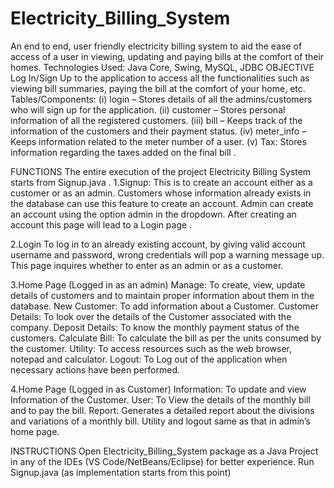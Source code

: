 # Electricity_Billing_System

An end to end, user friendly electricity billing system to aid the ease of access of a user in viewing, updating and paying bills at the comfort of their homes. 
Technologies Used: Java Core, Swing, MySQL, JDBC 
OBJECTIVE
Log In/Sign Up to the application to access all the functionalities such as viewing bill summaries, paying the bill at the comfort of your home, etc.
Tables/Components: 
(i)	login – Stores details of all the admins/customers who will sign up for the application. 
(ii)	customer – Stores personal information of all the registered customers.
(iii)	bill – Keeps track of the information of the customers and their payment status. 
(iv)	meter_info – Keeps information related to the meter number of a user.
(v)	Tax: Stores information regarding the taxes added on the final bill .

FUNCTIONS
The entire execution of the project Electricity Billing System starts from Signup.java .
1.Signup:
This is to create an account either as a customer or as an admin. Customers whose information already exists in the database can use this feature to create an account.
Admin can create an account using the option admin in the dropdown.
After creating an account this page will lead to a Login page .

2.Login 
To log in to an already existing account, by giving valid account username and password, wrong credentials will pop a warning message up. This page inquires whether to enter as an admin or as a customer.

3.Home Page (Logged in as an admin)
Manage: To create, view, update details of customers and to maintain proper information about them in the database.
  New Customer: To add information about a Customer.
  Customer Details: To look over the details of the Customer associated with the company.
  Deposit Details: To know the monthly payment status of the customers.
  Calculate Bill: To calculate the bill as per the units consumed by the customer.
  Utility: To access resources such as the web browser, notepad and calculator.
  Logout: To Log out of the application when necessary actions have been performed.

4.Home Page (Logged in as Customer)
  Information: To update and view Information of the Customer.
  User: To View the details of the monthly bill and to pay the bill.
  Report: Generates a detailed report about the divisions and variations of a monthly bill.
  Utility and logout same as that in admin’s home page.

INSTRUCTIONS
Open Electricity_Billing_System package as a Java Project in any of the IDEs (VS Code/NetBeans/Eclipse) for better experience.
Run Signup.java (as implementation starts from this point)












